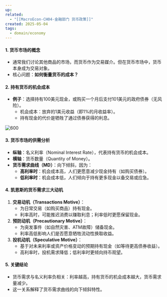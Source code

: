 ```yaml
---
up: 
related:
  - "[[MacroEcon-CH04-金融部门 货币政策]]"
created: 2025-05-04
tags:
  - domain/economy
---
```


#### 1. **货币市场的概念**
- 通常我们讨论其他商品的市场，而货币作为交易媒介。但在货币市场中，货币本身成为交易对象。
- 核心问题：**如何衡量货币的成本？**
#### 2. **持有货币的机会成本**
- **例子**：选择持有100美元现金，或购买一个月后支付101美元的政府债券（无风险）。
    - 机会成本：放弃的1美元收益（即1%的月收益率）。
    - 持有现金的代价是牺牲了通过债券获得的利息。

![600](https://s1.vika.cn/space/2023/04/12/63f03abe0a294994a744fc59e194047e)

#### 3. **货币市场的供需分析**

- **纵轴**：名义利率（Nominal Interest Rate），代表持有货币的机会成本。
- **横轴**：货币数量（Quantity of Money）。
- **货币需求曲线（MD）**：向下倾斜，因为：
    - **高利率时**：机会成本高，人们更愿意减少现金持有（如购买债券）。
    - **低利率时**：机会成本低，人们倾向于持有更多现金以备交易或应急。

#### 4. **凯恩斯的货币需求三大动机**
1. **交易动机（Transactions Motive）**：
    - 为日常交易（如购买商品）持有现金。
    - 利率高时，可能推迟消费以赚取利息；利率低时更愿保留现金。
2. **预防动机（Precautionary Motive）**：
    - 为突发事件（如自然灾害、ATM故障）储备现金。
    - 利率高低影响人们是否愿意牺牲流动性换取收益。
3. **投机动机（Speculative Motive）**：
    - 基于对未来利率或资产价格变动的预期持有现金（如等待更高债券收益）。
    - 高利率时，投机需求降低；低利率时更倾向持币观望。

#### 5. **关键结论**
- 货币需求与名义利率负相关：利率越高，持有货币的机会成本越大，货币需求量减少。
- 这一关系解释了货币需求曲线的向下倾斜特性。
